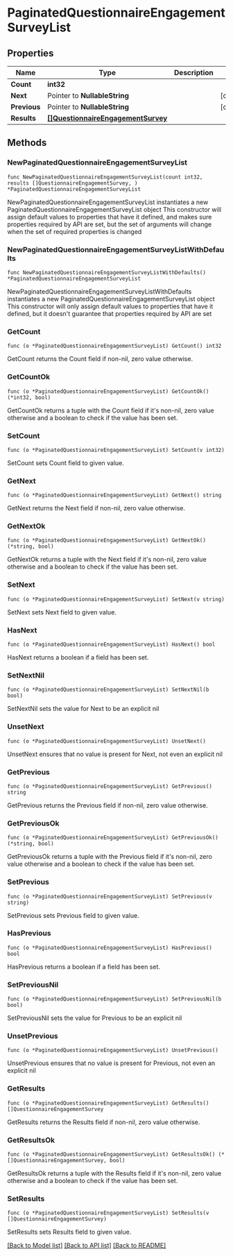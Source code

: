 # PaginatedQuestionnaireEngagementSurveyList

## Properties

Name | Type | Description | Notes
------------ | ------------- | ------------- | -------------
**Count** | **int32** |  | 
**Next** | Pointer to **NullableString** |  | [optional] 
**Previous** | Pointer to **NullableString** |  | [optional] 
**Results** | [**[]QuestionnaireEngagementSurvey**](QuestionnaireEngagementSurvey.md) |  | 

## Methods

### NewPaginatedQuestionnaireEngagementSurveyList

`func NewPaginatedQuestionnaireEngagementSurveyList(count int32, results []QuestionnaireEngagementSurvey, ) *PaginatedQuestionnaireEngagementSurveyList`

NewPaginatedQuestionnaireEngagementSurveyList instantiates a new PaginatedQuestionnaireEngagementSurveyList object
This constructor will assign default values to properties that have it defined,
and makes sure properties required by API are set, but the set of arguments
will change when the set of required properties is changed

### NewPaginatedQuestionnaireEngagementSurveyListWithDefaults

`func NewPaginatedQuestionnaireEngagementSurveyListWithDefaults() *PaginatedQuestionnaireEngagementSurveyList`

NewPaginatedQuestionnaireEngagementSurveyListWithDefaults instantiates a new PaginatedQuestionnaireEngagementSurveyList object
This constructor will only assign default values to properties that have it defined,
but it doesn't guarantee that properties required by API are set

### GetCount

`func (o *PaginatedQuestionnaireEngagementSurveyList) GetCount() int32`

GetCount returns the Count field if non-nil, zero value otherwise.

### GetCountOk

`func (o *PaginatedQuestionnaireEngagementSurveyList) GetCountOk() (*int32, bool)`

GetCountOk returns a tuple with the Count field if it's non-nil, zero value otherwise
and a boolean to check if the value has been set.

### SetCount

`func (o *PaginatedQuestionnaireEngagementSurveyList) SetCount(v int32)`

SetCount sets Count field to given value.


### GetNext

`func (o *PaginatedQuestionnaireEngagementSurveyList) GetNext() string`

GetNext returns the Next field if non-nil, zero value otherwise.

### GetNextOk

`func (o *PaginatedQuestionnaireEngagementSurveyList) GetNextOk() (*string, bool)`

GetNextOk returns a tuple with the Next field if it's non-nil, zero value otherwise
and a boolean to check if the value has been set.

### SetNext

`func (o *PaginatedQuestionnaireEngagementSurveyList) SetNext(v string)`

SetNext sets Next field to given value.

### HasNext

`func (o *PaginatedQuestionnaireEngagementSurveyList) HasNext() bool`

HasNext returns a boolean if a field has been set.

### SetNextNil

`func (o *PaginatedQuestionnaireEngagementSurveyList) SetNextNil(b bool)`

 SetNextNil sets the value for Next to be an explicit nil

### UnsetNext
`func (o *PaginatedQuestionnaireEngagementSurveyList) UnsetNext()`

UnsetNext ensures that no value is present for Next, not even an explicit nil
### GetPrevious

`func (o *PaginatedQuestionnaireEngagementSurveyList) GetPrevious() string`

GetPrevious returns the Previous field if non-nil, zero value otherwise.

### GetPreviousOk

`func (o *PaginatedQuestionnaireEngagementSurveyList) GetPreviousOk() (*string, bool)`

GetPreviousOk returns a tuple with the Previous field if it's non-nil, zero value otherwise
and a boolean to check if the value has been set.

### SetPrevious

`func (o *PaginatedQuestionnaireEngagementSurveyList) SetPrevious(v string)`

SetPrevious sets Previous field to given value.

### HasPrevious

`func (o *PaginatedQuestionnaireEngagementSurveyList) HasPrevious() bool`

HasPrevious returns a boolean if a field has been set.

### SetPreviousNil

`func (o *PaginatedQuestionnaireEngagementSurveyList) SetPreviousNil(b bool)`

 SetPreviousNil sets the value for Previous to be an explicit nil

### UnsetPrevious
`func (o *PaginatedQuestionnaireEngagementSurveyList) UnsetPrevious()`

UnsetPrevious ensures that no value is present for Previous, not even an explicit nil
### GetResults

`func (o *PaginatedQuestionnaireEngagementSurveyList) GetResults() []QuestionnaireEngagementSurvey`

GetResults returns the Results field if non-nil, zero value otherwise.

### GetResultsOk

`func (o *PaginatedQuestionnaireEngagementSurveyList) GetResultsOk() (*[]QuestionnaireEngagementSurvey, bool)`

GetResultsOk returns a tuple with the Results field if it's non-nil, zero value otherwise
and a boolean to check if the value has been set.

### SetResults

`func (o *PaginatedQuestionnaireEngagementSurveyList) SetResults(v []QuestionnaireEngagementSurvey)`

SetResults sets Results field to given value.



[[Back to Model list]](../README.md#documentation-for-models) [[Back to API list]](../README.md#documentation-for-api-endpoints) [[Back to README]](../README.md)



